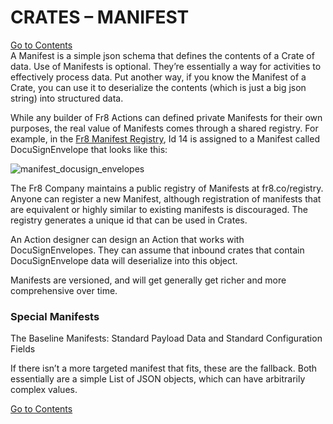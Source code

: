 # CRATES – MANIFEST
[Go to Contents](https://github.com/Fr8org/Fr8Core.NET/blob/master/README.md)  
A Manifest is a simple json schema that defines the contents of a Crate of data. Use of Manifests is optional. They’re essentially a way for activities to effectively process data. Put another way, if you know the Manifest of a Crate, you can use it to deserialize the contents (which is just a big json string) into structured data.

While any builder of Fr8 Actions can defined private Manifests for their own purposes, the real value of Manifests comes through a shared registry. For example, in the [Fr8 Manifest Registry](https://github.com/Fr8org/Fr8Core.NET/blob/master/ForDevelopers/.md), Id 14 is assigned to a Manifest called DocuSignEnvelope that looks like this:

![manifest_docusign_envelopes](https://github.com/Fr8org/Fr8Core.NET/blob/master/img/CratesManifest_ManifestDocuSignEnvelopes.png) 

The Fr8 Company maintains a public registry of Manifests at fr8.co/registry. Anyone can register a new Manifest, although registration of manifests that are equivalent or highly similar to existing manifests is discouraged. The registry generates a unique id that can be used in Crates.

An Action designer can design an Action that works with DocuSignEnvelopes. They can assume that inbound crates that contain DocuSignEnvelope data will deserialize into this object.

Manifests are versioned, and will get generally get richer and more comprehensive over time.

 

### Special Manifests

The Baseline Manifests: Standard Payload Data and Standard Configuration Fields

If there isn’t a more targeted manifest that fits, these are the fallback. Both essentially are a simple List of JSON objects, which can have arbitrarily complex values.

[Go to Contents](https://github.com/Fr8org/Fr8Core.NET/blob/master/README.md) 
